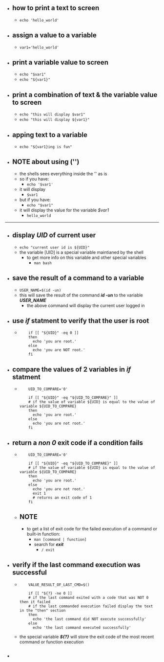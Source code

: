 * ## how to print a text to screen
  * ``` echo 'hello_world' ```
* ## assign a value to a variable
  * ``` var1='hello_world' ```
* ## print a variable value to screen
  * ``` echo "$var1" ```
  * ``` echo "${var1}" ```
* ## print a combination of text & the variable value to screen
  * ``` echo "this will display $var1" ```
  * ``` echo "this will display ${var1}" ```
* ## apping text to a variable
  * ``` echo "${var1}ing is fun" ```
* ## NOTE about using ('')
  * the shells sees everything inside the '' as is
  * so if you have:
    * ``` echo '$var1' ```
  * it will display
    * ``` $var1 ```
  * but if you have:
    * ``` echo "$var1" ```
  * it will display the value for the variable *$var1*
    * ``` hello_world ```
---

* ## display *UID* of current user
  * ``` echo "current user id is ${UID}" ```
  * the variable [UID] is a special variable maintianed by the shell
    * to get more info on this variable and other special variables
      * ``` man bash ```
* ## save the result of a command to a variable
  * ``` USER_NAME=$(id -un) ```
  * this will save the result of the command ***id -un*** to the variable ***USER_NAME***
    * the above command will display the current user logged in
* ## use ***if*** statment to verify that the user is root
  * ``` 
        if [[ "${UID}" -eq 0 ]]
        then
          echo 'you are root.'
        else
          echo 'you are NOT root.'
        fi 
    ```
* ## compare the values of 2 variables in ***if*** statment
  * ```
        UID_TO_COMPARE='0'       
       
        if [[ "${UID}" -eq "${UID_TO_COMPARE}" ]] 
        # if the value of variable ${UID} is equal to the value of variable ${UID_TO_COMPARE}
        then
          echo 'you are root.'
        else
          echo 'you are not root.'
        fi 
    ```

* ## return a ***non 0*** exit code if a condition fails
  * ```
        UID_TO_COMPARE='0'       
       
        if [[ "${UID}" -eq "${UID_TO_COMPARE}" ]] 
        # if the value of variable ${UID} is equal to the value of variable ${UID_TO_COMPARE}
        then
          echo 'you are root.'
        else
          echo 'you are not root.'
          exit 1 
          # returns an exit code of 1
        fi 
    ```
  * ## **NOTE**
    * to get a list of exit code for the failed execution of a command or built-in function:
      * ``` man [command | function] ```
      * search for ***exit***
        * ``` / exit ```

* ## verify if the last command execution was successful
  * ```
        VALUE_RESULT_OF_LAST_CMD=$()
        
        if [[ "${?} -ne 0 ]]
        # if the last command exited with a code that was NOT 0 then it failed
        # if the last commanded execution failed display the text in the "then" section
        then
          echo 'the last command did NOT execute successfully'
        else
          echo 'the last command executed successfully'
    ```
  * the special variable ***${?}*** will store the exit code of the most recent command or function execution
* ## 



  

